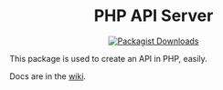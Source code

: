 <h1 align="center">PHP API Server</h1>

<div align="center">
  <a href="https://packagist.org/packages/nethermc/api-server">
    <img alt="Packagist Downloads" src="https://img.shields.io/packagist/dm/nethermc/api-server?logo=packagist&style=for-the-badge" />
  </a>
</div>

This package is used to create an API in PHP, easily.

Docs are in the [wiki](https://github.com/NetherMCtv/php-api-server/wiki).